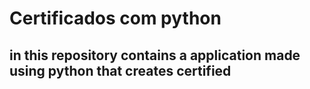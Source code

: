 # Certificados com python
## in this repository contains a application made using python that creates certified